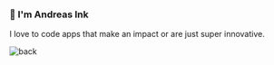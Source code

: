 ### 👋 I'm Andreas Ink

I love to code apps that make an impact or are just super innovative.

![back](https://user-images.githubusercontent.com/67549402/130129323-a6dab73d-f85f-4b9f-ba32-415d1447f852.png)


